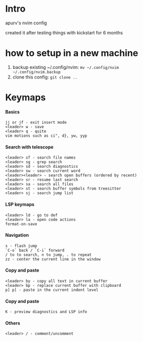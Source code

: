 # Intro

apurv's nvim config

created it after testing things with kickstart for 6 months

# how to setup in a new machine

1. backup existing ~/.config/nvim: `mv ~/.config/nvim ~/.config/nvim.backup`
2. clone this config: `git clone ..`

# Keymaps

#### Basics

```
jj or jf - exit insert mode
<leader> w - save
<leader> q - quite
vim motions such as ci", d}, yw, yyp
```

#### Search with telescope

```
<leader> sf - search file names
<leader> sg - grep search
<leader> sd - search diagnostics
<leader> sw - search current word
<leader><leader> - search open buffers (ordered by recent)
<leader> sr - resume last search
<leader> sa - search all files
<leader> st - search buffer symbols from treesitter
<leader> sj - search jump list
```

#### LSP keymaps

```
<leader> ld - go to def
<leader> la - open code actions
format-on-save
```

#### Navigation

```
s - flash jump
`C-o` back / `C-i` forward
/ to to search, n to jump, . to repeat
zz - center the current line in the window
```

#### Copy and paste

```
<leader> by - copy all text in current buffer
<leader> bp - replace current buffer with clipboard
p] p[ - paste in the current indent level
```

#### Copy and paste

```
K - preview diagnostics and LSP info
```

#### Others

```
<leader> / - comment/uncomment
```
